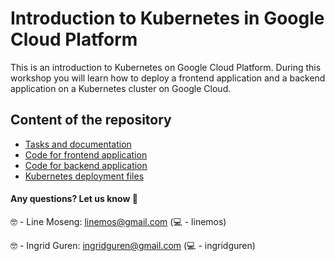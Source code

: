 # Introduction to Kubernetes in Google Cloud Platform 

This is an introduction to Kubernetes on Google Cloud Platform.
During this workshop you will learn how to deploy a frontend application and a backend application on a Kubernetes cluster on Google Cloud.


## Content of the repository
 - [Tasks and documentation](https://pingrid.github.io/nrk-kubernetes-intro/docs/pingrid-nrk-introduction-to-kubernetes-cluster/)
 - [Code for frontend application](https://github.com/pingrid/nrk-kubernetes-intro/tree/master/frontend)
 - [Code for backend application](https://github.com/pingrid/nrk-kubernetes-intro/tree/master/backend)
 - [Kubernetes deployment files](https://github.com/pingrid/nrk-kubernetes-intro/tree/master/yaml)

#### Any questions? Let us know 🎉

🤓 - Line Moseng: linemos@gmail.com (💻 - linemos)

🤓 - Ingrid Guren: ingridguren@gmail.com (💻 - ingridguren)
